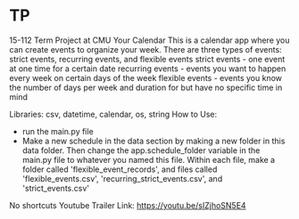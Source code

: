 # TP
15-112 Term Project at CMU
Your Calendar
This is a calendar app where you can create events to organize your week.
There are three types of events: strict events, recurring events, and flexible events
strict events - one event at one time for a certain date
recurring events - events you want to happen every week on certain days of the week
flexible events - events you know the number of days per week and duration for but have no specific time in mind

Libraries: csv, datetime, calendar, os, string
How to Use: 
- run the main.py file
- Make a new schedule in the data section by making a new folder in this data folder. Then change the app.schedule_folder variable in the main.py file to whatever you named this file. Within each file, make a folder called 'flexible_event_records', and files called 'flexible_events.csv', 'recurring_strict_events.csv', and 'strict_events.csv'

No shortcuts
Youtube Trailer Link: https://youtu.be/sIZjhoSN5E4
